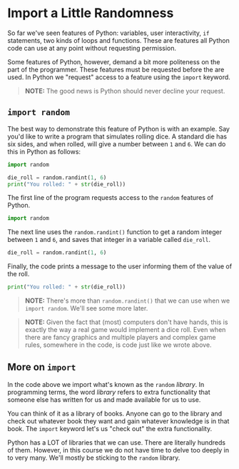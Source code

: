 # Import a Little Randomness

So far we've seen features of Python: variables, user interactivity, `if` statements, two kinds of loops and functions. These are features all Python code can use at any point without requesting permission.

Some features of Python, however, demand a bit more politeness on the part of the programmer. These features must be requested before the are used. In Python we "request" access to a feature using the `import` keyword.

> **NOTE:** The good news is Python should never decline your request.

## `import random`

The best way to demonstrate this feature of Python is with an example. Say you'd like to write a program that simulates rolling dice. A standard die has six sides, and when rolled, will give a number between `1` and `6`. We can do this in Python as follows:

```python
import random

die_roll = random.randint(1, 6)
print("You rolled: " + str(die_roll))
```

The first line of the program requests access to the `random` features of Python.

```python
import random
```

The next line uses the `random.randint()` function to get a random integer between `1` and `6`, and saves that integer in a variable called `die_roll`.

```python
die_roll = random.randint(1, 6)
```

Finally, the code prints a message to the user informing them of the value of the roll.

```python
print("You rolled: " + str(die_roll))
```

> **NOTE:** There's more than `random.randint()` that we can use when we `import random`. We'll see some more later.

> **NOTE:** Given the fact that (most) computers don't have hands, this is exactly the way a real game would implement a dice roll. Even when there are fancy graphics and multiple players and complex game rules, somewhere in the code, is code just like we wrote above.

## More on `import`

In the code above we import what's known as the `random` _library_. In programming terms, the word _library_ refers to extra functionality that someone else has written for us and made available for us to use.

You can think of it as a library of books. Anyone can go to the library and check out whatever book they want and gain whatever knowledge is in that book. The `import` keyword let's us "check out" the extra functionality.

Python has a LOT of libraries that we can use. There are literally hundreds of them. However, in this course we do not have time to delve too deeply in to very many. We'll mostly be sticking to the `random` library.
